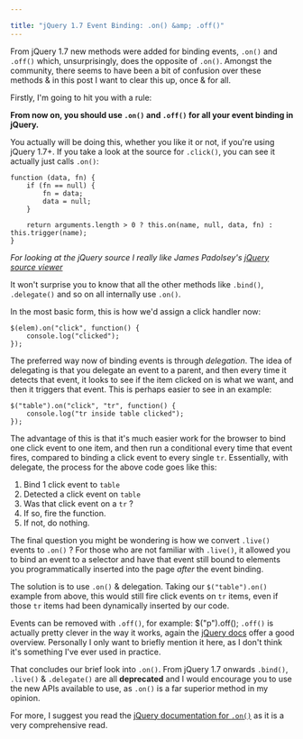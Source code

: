 ```yaml
---

title: "jQuery 1.7 Event Binding: .on() &amp; .off()"
---
```


From jQuery 1.7 new methods were added for binding events, `.on()` and `.off()` which, unsurprisingly, does the opposite of `.on()`. Amongst the community, there seems to have been a bit of confusion over these methods & in this post I want to clear this up, once & for all.

Firstly, I'm going to hit you with a rule:

**From now on, you should use `.on()` and `.off()` for all your event binding in jQuery.**

You actually will be doing this, whether you like it or not, if you're using jQuery 1.7+. If you take a look at the source for `.click()`, you can see it actually just calls `.on()`:

    function (data, fn) {
        if (fn == null) {
            fn = data;
            data = null;
        }

        return arguments.length > 0 ? this.on(name, null, data, fn) : this.trigger(name);
    }

_For looking at the jQuery source I really like James Padolsey's [jQuery source viewer](http://james.padolsey.com/jquery/#v=git)_

It won't surprise you to know that all the other methods like `.bind()`, `.delegate()` and so on all internally use `.on()`.

In the most basic form, this is how we'd assign a click handler now:

    $(elem).on("click", function() {
    	console.log("clicked");
    });

The preferred way now of binding events is through _delegation_. The idea of delegating is that you delegate an event to a parent, and then every time it detects that event, it looks to see if the item clicked on is what we want, and then it triggers that event. This is perhaps easier to see in an example:

    $("table").on("click", "tr", function() {
    	console.log("tr inside table clicked");
    });

The advantage of this is that it's much easier work for the browser to bind one click event to one item, and then run a conditional every time that event fires, compared to binding a click event to every single `tr`. Essentially, with delegate, the process for the above code goes like this:

1. Bind 1 click event to `table`
2. Detected a click event on `table`
3. Was that click event on a `tr` ?
4. If so, fire the function.
5. If not, do nothing.

The final question you might be wondering is how we convert `.live()` events to `.on()` ? For those who are not familiar with `.live()`, it allowed you to bind an event to a selector and have that event still bound to elements you programmatically inserted into the page _after_ the event binding.

The solution is to use `.on()` & delegation. Taking our `$("table").on()` example from above, this would still fire click events on `tr` items, even if those `tr` items had been dynamically inserted by our code.

Events can be removed with `.off()`, for example:
$("p").off();
`.off()` is actually pretty clever in the way it works, again the [jQuery docs](http://api.jquery.com/off/) offer a good overview. Personally I only want to briefly mention it here, as I don't think it's something I've ever used in practice.

That concludes our brief look into `.on()`. From jQuery 1.7 onwards `.bind()`, `.live()` & `.delegate()` are all **deprecated** and I would encourage you to use the new APIs available to use, as `.on()` is a far superior method in my opinion.

For more, I suggest you read the [jQuery documentation for `.on()`](http://api.jquery.com/on/) as it is a very comprehensive read.
